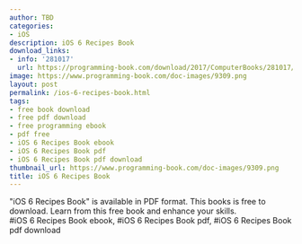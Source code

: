 ```yaml
---
author: TBD
categories:
- iOS
description: iOS 6 Recipes Book
download_links:
- info: '281017'
  url: https://programming-book.com/download/2017/ComputerBooks/281017/iOS 6 Recipes.pdf
image: https://www.programming-book.com/doc-images/9309.png
layout: post
permalink: /ios-6-recipes-book.html
tags:
- free book download
- free pdf download
- free programming ebook
- pdf free
- iOS 6 Recipes Book ebook
- iOS 6 Recipes Book pdf
- iOS 6 Recipes Book pdf download
thumbnail_url: https://www.programming-book.com/doc-images/9309.png
title: iOS 6 Recipes Book
---
```


 
<div class="item-desc text-justify">
  "iOS 6 Recipes Book" is available in PDF format. This books is free to download. Learn from this free book and enhance your skills.
  <br>
  #iOS 6 Recipes Book ebook, #iOS 6 Recipes Book pdf, #iOS 6 Recipes Book pdf download
</div>